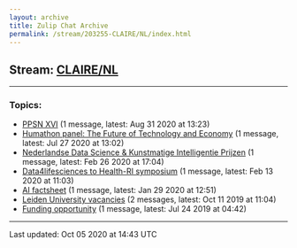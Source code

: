 ```yaml
---
layout: archive
title: Zulip Chat Archive
permalink: /stream/203255-CLAIRE/NL/index.html
---
```


## Stream: [CLAIRE/NL](https://claire4ai.github.io/archive/stream/203255-CLAIRE/NL/index.html)
---

### Topics:

* [PPSN XVI](topic/PPSN.20XVI.html) (1 message, latest: Aug 31 2020 at 13:23)
* [Humathon panel: The Future of Technology and Economy](topic/Humathon.20panel.3A.20The.20Future.20of.20Technology.20and.20Economy.html) (1 message, latest: Jul 27 2020 at 13:02)
* [Nederlandse Data Science & Kunstmatige Intelligentie Prijzen](topic/Nederlandse.20Data.20Science.20.26.20Kunstmatige.20Intelligentie.20Prijzen.html) (1 message, latest: Feb 26 2020 at 17:04)
* [Data4lifesciences to Health-RI symposium](topic/Data4lifesciences.20to.20Health-RI.20symposium.html) (1 message, latest: Feb 13 2020 at 11:03)
* [AI factsheet](topic/AI.20factsheet.html) (1 message, latest: Jan 29 2020 at 12:51)
* [Leiden University vacancies](topic/Leiden.20University.20vacancies.html) (2 messages, latest: Oct 11 2019 at 11:04)
* [Funding opportunity](topic/Funding.20opportunity.html) (1 message, latest: Jul 24 2019 at 04:42)

<hr><p>Last updated: Oct 05 2020 at 14:43 UTC</p>
